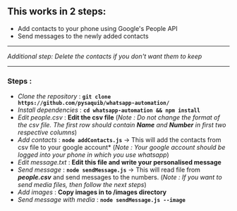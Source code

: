 ## This works in 2 steps: 
- Add contacts to your phone using Google's People API
- Send messages to the newly added contacts
---
*Additional step: Delete the contacts if you don't want them to keep*

---

### Steps :
- *Clone the repository* : **`git clone https://github.com/pysaquib/whatsapp-automation/`**
- *Install dependencies* : **`cd whatsapp-automation && npm install`**
- *Edit people.csv* : **Edit the csv file** (*Note : Do not change the format of the csv file. The first row should contain **Name** and **Number** in first two respective columns*)
- *Add contacts* : **`node addContacts.js`** -> This will add the contacts from csv file to your google account* (*Note : Your google account should be logged into your phone in which you use whatsapp*)
- *Edit message.txt* : **Edit this file and write your personalised message** 
- *Send message* : **`node sendMessage.js`** -> This will read file from ***people.csv*** and send messages to the numbers. (*Note : If you want to send media files, then follow the next steps*)
- *Add images* : **Copy images in to /images directory**
- *Send message with media* : **`node sendMessage.js --image`**
